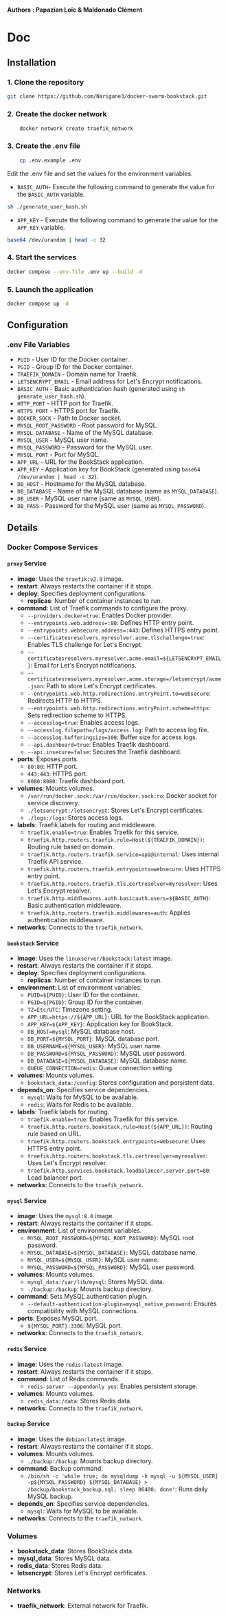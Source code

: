 #### Authors : Papazian Loïc & Maldonado Clément
# Doc 

## Installation

### 1. Clone the repository
```bash
git clone https://github.com/Narigane3/docker-swarm-bookstack.git
```

### 2. Create the docker network

```bash
    docker network create traefik_network
```

### 3. Create the .env file
    
```bash
    cp .env.example .env
```
Edit the .env file and set the values for the environment variables.

- `BASIC_AUTH`- Execute the following command to generate  the value for the `BASIC_AUTH` variable.
```bash
sh ./generate_user_hash.sh
```
- `APP_KEY` - Execute the following command to generate the value for the `APP_KEY` variable.
```bash
base64 /dev/urandom | head -c 32
```
### 4. Start the services
```bash
docker compose --env-file .env up --build -d
```
### 5. Launch the application
```bash
docker compose up -d
```

## Configuration
### .env File Variables

- `PUID` - User ID for the Docker container.
- `PGID` - Group ID for the Docker container.
- `TRAEFIK_DOMAIN` - Domain name for Traefik.
- `LETSENCRYPT_EMAIL` - Email address for Let's Encrypt notifications.
- `BASIC_AUTH` - Basic authentication hash (generated using `sh generate_user_hash.sh`).
- `HTTP_PORT` - HTTP port for Traefik.
- `HTTPS_PORT` - HTTPS port for Traefik.
- `DOCKER_SOCK` - Path to Docker socket.
- `MYSQL_ROOT_PASSWORD` - Root password for MySQL.
- `MYSQL_DATABASE` - Name of the MySQL database.
- `MYSQL_USER` - MySQL user name.
- `MYSQL_PASSWORD` - Password for the MySQL user.
- `MYSQL_PORT` - Port for MySQL.
- `APP_URL` - URL for the BookStack application.
- `APP_KEY` - Application key for BookStack (generated using `base64 /dev/urandom | head -c 32`).
- `DB_HOST` - Hostname for the MySQL database.
- `DB_DATABASE` - Name of the MySQL database (same as `MYSQL_DATABASE`).
- `DB_USER` - MySQL user name (same as `MYSQL_USER`).
- `DB_PASS` - Password for the MySQL user (same as `MYSQL_PASSWORD`).

## Details
### Docker Compose Services

#### `proxy` Service
- **image**: Uses the `traefik:v2.9` image.
- **restart**: Always restarts the container if it stops.
- **deploy**: Specifies deployment configurations.
    - **replicas**: Number of container instances to run.
- **command**: List of Traefik commands to configure the proxy.
    - `--providers.docker=true`: Enables Docker provider.
    - `--entrypoints.web.address=:80`: Defines HTTP entry point.
    - `--entrypoints.websecure.address=:443`: Defines HTTPS entry point.
    - `--certificatesresolvers.myresolver.acme.tlschallenge=true`: Enables TLS challenge for Let's Encrypt.
    - `--certificatesresolvers.myresolver.acme.email=${LETSENCRYPT_EMAIL}`: Email for Let's Encrypt notifications.
    - `--certificatesresolvers.myresolver.acme.storage=/letsencrypt/acme.json`: Path to store Let's Encrypt certificates.
    - `--entrypoints.web.http.redirections.entryPoint.to=websecure`: Redirects HTTP to HTTPS.
    - `--entrypoints.web.http.redirections.entryPoint.scheme=https`: Sets redirection scheme to HTTPS.
    - `--accesslog=true`: Enables access logs.
    - `--accesslog.filepath=/logs/access.log`: Path to access log file.
    - `--accesslog.bufferingsize=100`: Buffer size for access logs.
    - `--api.dashboard=true`: Enables Traefik dashboard.
    - `--api.insecure=false`: Secures the Traefik dashboard.
- **ports**: Exposes ports.
    - `80:80`: HTTP port.
    - `443:443`: HTTPS port.
    - `8080:8080`: Traefik dashboard port.
- **volumes**: Mounts volumes.
    - `/var/run/docker.sock:/var/run/docker.sock:ro`: Docker socket for service discovery.
    - `./letsencrypt:/letsencrypt`: Stores Let's Encrypt certificates.
    - `./logs:/logs`: Stores access logs.
- **labels**: Traefik labels for routing and middleware.
    - `traefik.enable=true`: Enables Traefik for this service.
    - `traefik.http.routers.traefik.rule=Host(${TRAEFIK_DOMAIN})`: Routing rule based on domain.
    - `traefik.http.routers.traefik.service=api@internal`: Uses internal Traefik API service.
    - `traefik.http.routers.traefik.entrypoints=websecure`: Uses HTTPS entry point.
    - `traefik.http.routers.traefik.tls.certresolver=myresolver`: Uses Let's Encrypt resolver.
    - `traefik.http.middlewares.auth.basicauth.users=${BASIC_AUTH}`: Basic authentication middleware.
    - `traefik.http.routers.traefik.middlewares=auth`: Applies authentication middleware.
- **networks**: Connects to the `traefik_network`.

#### `bookstack` Service
- **image**: Uses the `linuxserver/bookstack:latest` image.
- **restart**: Always restarts the container if it stops.
- **deploy**: Specifies deployment configurations.
    - **replicas**: Number of container instances to run.
- **environment**: List of environment variables.
    - `PUID=${PUID}`: User ID for the container.
    - `PGID=${PGID}`: Group ID for the container.
    - `TZ=Etc/UTC`: Timezone setting.
    - `APP_URL=https://${APP_URL}`: URL for the BookStack application.
    - `APP_KEY=${APP_KEY}`: Application key for BookStack.
    - `DB_HOST=mysql`: MySQL database host.
    - `DB_PORT=${MYSQL_PORT}`: MySQL database port.
    - `DB_USERNAME=${MYSQL_USER}`: MySQL user name.
    - `DB_PASSWORD=${MYSQL_PASSWORD}`: MySQL user password.
    - `DB_DATABASE=${MYSQL_DATABASE}`: MySQL database name.
    - `QUEUE_CONNECTION=redis`: Queue connection setting.
- **volumes**: Mounts volumes.
    - `bookstack_data:/config`: Stores configuration and persistent data.
- **depends_on**: Specifies service dependencies.
    - `mysql`: Waits for MySQL to be available.
    - `redis`: Waits for Redis to be available.
- **labels**: Traefik labels for routing.
    - `traefik.enable=true`: Enables Traefik for this service.
    - `traefik.http.routers.bookstack.rule=Host(${APP_URL})`: Routing rule based on URL.
    - `traefik.http.routers.bookstack.entrypoints=websecure`: Uses HTTPS entry point.
    - `traefik.http.routers.bookstack.tls.certresolver=myresolver`: Uses Let's Encrypt resolver.
    - `traefik.http.services.bookstack.loadbalancer.server.port=80`: Load balancer port.
- **networks**: Connects to the `traefik_network`.

#### `mysql` Service
- **image**: Uses the `mysql:8.0` image.
- **restart**: Always restarts the container if it stops.
- **environment**: List of environment variables.
    - `MYSQL_ROOT_PASSWORD=${MYSQL_ROOT_PASSWORD}`: MySQL root password.
    - `MYSQL_DATABASE=${MYSQL_DATABASE}`: MySQL database name.
    - `MYSQL_USER=${MYSQL_USER}`: MySQL user name.
    - `MYSQL_PASSWORD=${MYSQL_PASSWORD}`: MySQL user password.
- **volumes**: Mounts volumes.
    - `mysql_data:/var/lib/mysql`: Stores MySQL data.
    - `./backup:/backup`: Mounts backup directory.
- **command**: Sets MySQL authentication plugin.
    - `--default-authentication-plugin=mysql_native_password`: Ensures compatibility with MySQL connections.
- **ports**: Exposes MySQL port.
    - `${MYSQL_PORT}:3306`: MySQL port.
- **networks**: Connects to the `traefik_network`.

#### `redis` Service
- **image**: Uses the `redis:latest` image.
- **restart**: Always restarts the container if it stops.
- **command**: List of Redis commands.
    - `redis-server --appendonly yes`: Enables persistent storage.
- **volumes**: Mounts volumes.
    - `redis_data:/data`: Stores Redis data.
- **networks**: Connects to the `traefik_network`.

#### `backup` Service
- **image**: Uses the `debian:latest` image.
- **restart**: Always restarts the container if it stops.
- **volumes**: Mounts volumes.
    - `./backup:/backup`: Mounts backup directory.
- **command**: Backup command.
    - `/bin/sh -c 'while true; do mysqldump -h mysql -u ${MYSQL_USER} -p${MYSQL_PASSWORD} ${MYSQL_DATABASE} > /backup/bookstack_backup.sql; sleep 86400; done'`: Runs daily MySQL backup.
- **depends_on**: Specifies service dependencies.
    - `mysql`: Waits for MySQL to be available.
- **networks**: Connects to the `traefik_network`.

### Volumes
- **bookstack_data**: Stores BookStack data.
- **mysql_data**: Stores MySQL data.
- **redis_data**: Stores Redis data.
- **letsencrypt**: Stores Let's Encrypt certificates.

### Networks
- **traefik_network**: External network for Traefik.